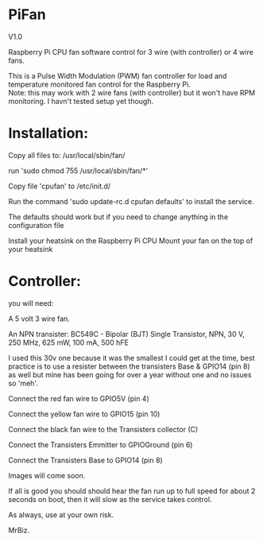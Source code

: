 # PiFan

V1.0

Raspberry Pi CPU fan software control for 3 wire (with controller) or 4 wire fans.

This is a Pulse Width Modulation (PWM) fan controller for load and temperature monitored fan control for the Raspberry Pi.  
Note: this may work with 2 wire fans (with controller) but it won't have RPM monitoring. I havn't tested setup yet though.

# Installation:

Copy all files to: /usr/local/sbin/fan/

run 'sudo chmod 755 /usr/local/sbin/fan/*'

Copy file 'cpufan' to /etc/init.d/

Run the command 'sudo update-rc.d cpufan defaults' to install the service.

The defaults should work but if you need to change anything in the configuration file 

Install your heatsink on the Raspberry Pi CPU
Mount your fan on the top of your heatsink

# Controller:

you will need:

  A 5 volt 3 wire fan.
  
  An NPN transister: BC549C -  Bipolar (BJT) Single Transistor, NPN, 30 V, 250 MHz, 625 mW, 100 mA, 500 hFE 
  
I used this 30v one because it was the smallest I could get at the time, best practice is to use a resister between the transisters Base & GPIO14 (pin 8) as well but mine has been going for over a year without one and no issues so 'meh'.
  
  Connect the red fan wire to GPIO5V (pin 4)
  
  Connect the yellow fan wire to GPIO15 (pin 10)
  
  Connect the black fan wire to the Transisters collector (C)
  
  Connect the Transisters Emmitter to GPIOGround (pin 6)
  
  Connect the Transisters Base to GPIO14 (pin 8)
  
  
  Images will come soon.
  
If all is good you should should hear the fan run up to full speed for about 2 seconds on boot, then it will slow as the service takes control.

As always, use at your own risk.

MrBiz.
